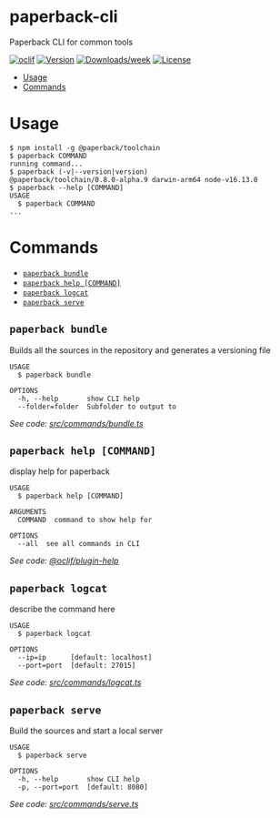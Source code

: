 paperback-cli
=============

Paperback CLI for common tools

[![oclif](https://img.shields.io/badge/cli-oclif-brightgreen.svg)](https://oclif.io)
[![Version](https://img.shields.io/npm/v/paperback-cli.svg)](https://npmjs.org/package/paperback-cli)
[![Downloads/week](https://img.shields.io/npm/dw/paperback-cli.svg)](https://npmjs.org/package/paperback-cli)
[![License](https://img.shields.io/npm/l/paperback-cli.svg)](https://github.com/FaizanDurrani/paperback-cli/blob/master/package.json)

<!-- toc -->
* [Usage](#usage)
* [Commands](#commands)
<!-- tocstop -->
# Usage
<!-- usage -->
```sh-session
$ npm install -g @paperback/toolchain
$ paperback COMMAND
running command...
$ paperback (-v|--version|version)
@paperback/toolchain/0.8.0-alpha.9 darwin-arm64 node-v16.13.0
$ paperback --help [COMMAND]
USAGE
  $ paperback COMMAND
...
```
<!-- usagestop -->
# Commands
<!-- commands -->
* [`paperback bundle`](#paperback-bundle)
* [`paperback help [COMMAND]`](#paperback-help-command)
* [`paperback logcat`](#paperback-logcat)
* [`paperback serve`](#paperback-serve)

## `paperback bundle`

Builds all the sources in the repository and generates a versioning file

```
USAGE
  $ paperback bundle

OPTIONS
  -h, --help       show CLI help
  --folder=folder  Subfolder to output to
```

_See code: [src/commands/bundle.ts](https://github.com/FaizanDurrani/paperback-cli/blob/v0.8.0-alpha.9/src/commands/bundle.ts)_

## `paperback help [COMMAND]`

display help for paperback

```
USAGE
  $ paperback help [COMMAND]

ARGUMENTS
  COMMAND  command to show help for

OPTIONS
  --all  see all commands in CLI
```

_See code: [@oclif/plugin-help](https://github.com/oclif/plugin-help/blob/v3.2.18/src/commands/help.ts)_

## `paperback logcat`

describe the command here

```
USAGE
  $ paperback logcat

OPTIONS
  --ip=ip      [default: localhost]
  --port=port  [default: 27015]
```

_See code: [src/commands/logcat.ts](https://github.com/FaizanDurrani/paperback-cli/blob/v0.8.0-alpha.9/src/commands/logcat.ts)_

## `paperback serve`

Build the sources and start a local server

```
USAGE
  $ paperback serve

OPTIONS
  -h, --help       show CLI help
  -p, --port=port  [default: 8080]
```

_See code: [src/commands/serve.ts](https://github.com/FaizanDurrani/paperback-cli/blob/v0.8.0-alpha.9/src/commands/serve.ts)_
<!-- commandsstop -->
